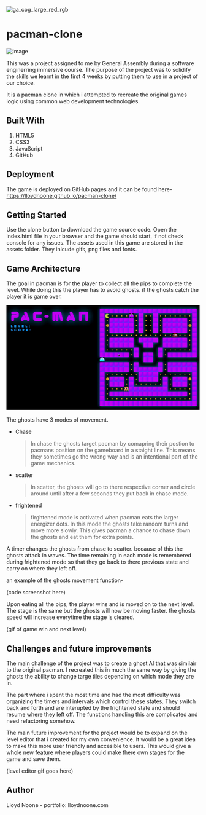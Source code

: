 ![ga_cog_large_red_rgb](https://cloud.githubusercontent.com/assets/40461/8183776/469f976e-1432-11e5-8199-6ac91363302b.png)

# pacman-clone

![image](https://user-images.githubusercontent.com/49749612/65820099-0528ce00-e21d-11e9-8ff8-f82e195a6171.png)

This was a project assigned to me by General Assembly during a software enginerring immersive course. The purpose of the project was to solidify the skills we learnt in the first 4 weeks by putting them to use in a project of our choice.

It is a pacman clone in which i attempted to recreate the original games logic using common web development technologies.

## Built With

1. HTML5
2. CSS3
3. JavaScript
4. GitHub

## Deployment

The game is deployed on GitHub pages and it can be found here- https://lloydnoone.github.io/pacman-clone/

## Getting Started

Use the clone button to download the game source code. Open the index.html file in your browser and the game should start, if not check console for any issues. The assets used in this game are stored in the assets folder. They inlcude gifs, png files and fonts.

## Game Architecture

The goal in pacman is for the player to collect all the pips to complete the level. While doing this the player has to avoid ghosts. if the ghosts catch the player it is game over.

![](ezgif.com-video-to-gif.gif)

The ghosts have 3 modes of movement. 

* Chase
  > In chase the ghosts target pacman by comapring their postion to pacmans position on the gameboard in a staight line. This means they sometimes go the wrong way and is an intentional part of the game mechanics.
  
* scatter
  > In scatter, the ghosts will go to there respective corner and circle around until after a few seconds they put back in chase mode.
  
* frightened 
  > firghtened mode is activated when pacman eats the larger energizer dots. In this mode the ghosts take random turns and      move more slowly. This gives pacman a chance to chase down the ghosts and eat them for extra points.
  
A timer changes the ghosts from chase to scatter. because of this the ghosts attack in waves. The time remaining in each mode is remembered during frightened mode so that they go back to there previous state and carry on where they left off.

an example of the ghosts movement function-

(code screenshot here)

Upon eating all the pips, the player wins and is moved on to the next level. The stage is the same but the ghosts will now be moving faster. the ghosts speed will increase everytime the stage is cleared. 

(gif of game win and next level)

## Challenges and future improvements

The main challenge of the project was to create a ghost AI that was similair to the original pacman. I recreated this in much the same way by giving the ghosts the ability to change targe tiles depending on which mode they are in. 

The part where i spent the most time and had the most difficulty was organizing the timers and intervals which control these states. They switch back and forth and are interupted by the frightened state and should resume where they left off. The functions handling this are complicated and need refactoring somehow.

The main future improvement for the project would be to expand on the level editor that i created for my own convenience. It would be a great idea to make this more user friendly and accesible to users. This would give a whole new feature where players could make there own stages for the game and save them.

(level editor gif goes here)

## Author 

Lloyd Noone - portfolio: lloydnoone.com
